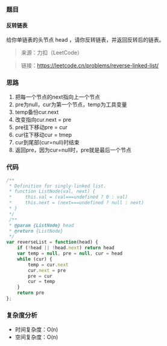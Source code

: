 ### 题目

#### 反转链表

给你单链表的头节点 head ，请你反转链表，并返回反转后的链表。

> 来源：力扣（LeetCode）

> 链接：https://leetcode.cn/problems/reverse-linked-list/


### 思路


1. 把每一个节点的next指向上一个节点
2. pre为null，cur为第一个节点，temp为工具变量
3. temp备份cur.next
4. 改变指向cur.next = pre
5. pre往下移动pre = cur
6. cur往下移动cur = tmep
7. cur到尾部(cur=null)时结束
8. 返回pre，因为cur=null时，pre就是最后一个节点


### 代码

```js
/**
 * Definition for singly-linked list.
 * function ListNode(val, next) {
 *     this.val = (val===undefined ? 0 : val)
 *     this.next = (next===undefined ? null : next)
 * }
 */
 /**
 * @param {ListNode} head
 * @return {ListNode}
 */
var reverseList = function(head) {
    if (!head || !head.next) return head
    var temp = null, pre = null, cur = head
    while (cur) {
        temp = cur.next
        cur.next = pre
        pre = cur
        cur = temp
    }
    return pre
};
```

### 复杂度分析

- 时间复杂度：O(n)
- 空间复杂度：O(n)